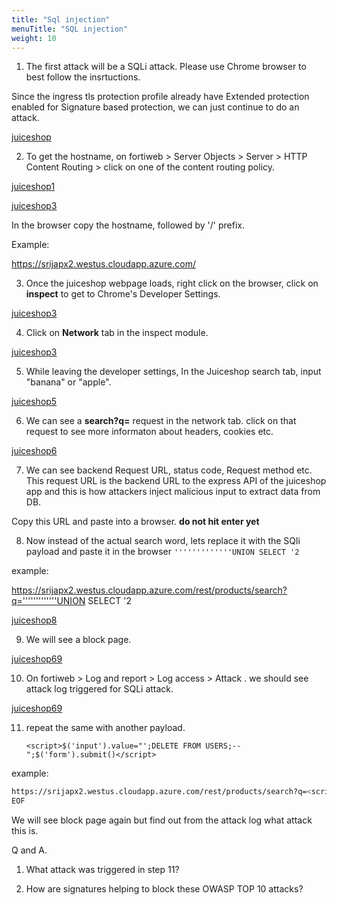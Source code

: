 ```yaml
---
title: "Sql injection"
menuTitle: "SQL injection"
weight: 10
---
```



1. The first attack will be a SQLi attack. Please use Chrome browser to best follow the insrtuctions. 

Since the ingress tls protection profile already have Extended protection enabled for Signature based protection, we can just continue to do an attack. 

[juiceshop](../images/ingressprofile.png)

2. To get the hostname, on fortiweb > Server Objects > Server > HTTP Content Routing > click on one of the content routing policy.

[juiceshop1](../images/cr.png)

[juiceshop3](../images/cr2.png)

In the browser copy the hostname, followed by '/' prefix. 

Example:

https://srijapx2.westus.cloudapp.azure.com/ 

3. Once the juiceshop webpage loads, right click on the browser, click on **inspect** to get to Chrome's Developer Settings. 

[juiceshop3](../images/inspect.png)

4. Click on **Network** tab in the inspect module.

[juiceshop3](../images/network.png)

5. While leaving the developer settings, In the Juiceshop search tab, input "banana" or "apple".

[juiceshop5](../images/banana.png)

6. We can see a **search?q=** request in the network tab. click on that request to see more informaton about headers, cookies etc.

[juiceshop6](../images/search.png)


7. We can see backend Request URL, status code, Request method etc. This request URL is the backend URL to the express API of the juiceshop app and this is how attackers inject malicious input to extract data from DB.

Copy this URL and paste into a browser. **do not hit enter yet**

8. Now instead of the actual search word, lets replace it with the SQli payload and paste it in the browser ```'''''''''''''UNION SELECT '2```

example:

https://srijapx2.westus.cloudapp.azure.com/rest/products/search?q='''''''''''''UNION SELECT '2

[juiceshop8](../images/browser.png)

9. We will see a block page.

[juiceshop69](../images/block.png)

10. On fortiweb > Log and report > Log access > Attack . we should see attack log triggered for SQLi attack.

[juiceshop69](../images/sqli.png)


11. repeat the same with another payload. 

    ```<script>$('input').value="';DELETE FROM USERS;--";$('form').submit()</script>```

example:

```bash
https://srijapx2.westus.cloudapp.azure.com/rest/products/search?q=<script>$('input').value="';DELETE FROM USERS;--";$('form').submit()</script>
EOF
```

We will see block page again but find out from the attack log what attack this is. 

Q and A.

1. What attack was triggered in step 11?

2. How are signatures helping to block these OWASP TOP 10 attacks?

